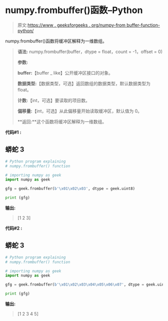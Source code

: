 # numpy.frombuffer()函数–Python

> 原文:[https://www . geeksforgeeks . org/numpy-from buffer-function-python/](https://www.geeksforgeeks.org/numpy-frombuffer-function-python/)

numpy.frombuffer()函数将缓冲区解释为一维数组。

> **语法:** numpy.frombuffer(buffer，dtype = float，count = -1，offset = 0)
> 
> **参数:**
> 
> **buffer:**【buffer _ like】公开缓冲区接口的对象。
> 
> **数据类型:**【数据类型，可选】返回数组的数据类型，默认数据类型为 float。
> 
> **计数:**【int，可选】要读取的项目数。
> 
> **偏移量:**【int，可选】从此偏移量开始读取缓冲区，默认值为 0。
> 
> **返回:**这个函数将缓冲区解释为一维数组。

**代码#1 :**

## 蟒蛇 3

```py
# Python program explaining
# numpy.frombuffer() function 

# importing numpy as geek 
import numpy as geek

gfg = geek.frombuffer(b'\x01\x02\x03', dtype = geek.uint8)

print (gfg)
```

**输出:**

> [1 2 3]

**代码#2 :**

## 蟒蛇 3

```py
# Python program explaining
# numpy.frombuffer() function 

# importing numpy as geek 
import numpy as geek

gfg = geek.frombuffer(b'\x01\x02\x03\x04\x05\x06\x07', dtype = geek.uint8, count = 5)

print (gfg)
```

**输出:**

> [1 2 3 4 5]